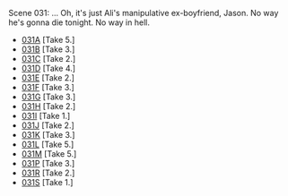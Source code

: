 Scene 031: ... Oh, it's just Ali's manipulative ex-boyfriend, Jason. No way he's gonna die tonight. No way in hell.

* [031A](031A--Take05--.md) [Take 5.]
* [031B](031B--Take03--.md) [Take 3.]
* [031C](031C--Take02--.md) [Take 2.]
* [031D](031D--Take04--.md) [Take 4.]
* [031E](031E--Take02--.md) [Take 2.]
* [031F](031F--Take03--.md) [Take 3.]
* [031G](031G--Take03--.md) [Take 3.]
* [031H](031H--Take02--.md) [Take 2.]
* [031I](031I--Take01--.md) [Take 1.]
* [031J](031J--Take02--.md) [Take 2.]
* [031K](031K--Take03--.md) [Take 3.]
* [031L](031L--Take05--.md) [Take 5.]
* [031M](031M--Take05--.md) [Take 5.]
* [031P](031P--Take03--.md) [Take 3.]
* [031R](031R--Take02--.md) [Take 2.]
* [031S](031S--Take01--.md) [Take 1.]
